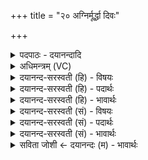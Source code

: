 +++
title = "२० अग्निर्मूर्द्धा दिवः"

+++
<details><summary>पदपाठः - दयानन्दादि</summary>

अ॒ग्निः। मू॒र्द्धा। दि॒वः। क॒कुत्ऽपतिः॑। पृ॒थि॒व्याः। अ॒यम्। अ॒पाम्। रेता॑ꣳसि। जि॒न्व॒ति॒। २०।
</details>

<details><summary>अधिमन्त्रम् (VC)</summary>

- अग्निर्देवता
- परमेष्ठी ऋषिः
- निचृद्गायत्री
- षड्जः
</details>

<details><summary>दयानन्द-सरस्वती (हि) - विषयः</summary>

मनुष्यों को किस प्रकार बल बढ़ाना चाहिये, यह विषय अगले मन्त्र में कहा है ॥
</details>

<details><summary>दयानन्द-सरस्वती (हि) - पदार्थः</summary>

पदार्थान्वयभाषाः -  जैसे हेमन्त ऋतु में (अयम्) यह प्रसिद्ध (अग्निः) अग्नि (दिवः) प्रकाश और (पृथिव्याः) भूमि के बीच (मूर्द्धा) शिर के तुल्य सूर्य्यरूप से वर्त्तमान (ककुत्पतिः) दिशाओं का रक्षक हो के (अपाम्) प्राणों के (रेतांसि) पराक्रमों को (जिन्वति) पूर्णता से तृप्त करता है, वैसे ही मनुष्यों को बलवान् होना चाहिये ॥२० ॥
</details>

<details><summary>दयानन्द-सरस्वती (हि) - भावार्थः</summary>

भावार्थभाषाः -  इस मन्त्र में वाचकलुप्तोपमालङ्कार है। मनुष्यों को चाहिये कि युक्ति से जाठराग्नि को बढ़ा संयम से आहार-विहार करके नित्य बल बढ़ाते रहें ॥२० ॥
</details>

<details><summary>दयानन्द-सरस्वती (सं) - विषयः</summary>

कथं जनैर्बलं वर्धनीयमित्याह ॥
</details>

<details><summary>दयानन्द-सरस्वती (सं) - पदार्थः</summary>

पदार्थान्वयभाषाः -  यथा हेमन्तर्त्तावयमग्निर्दिवः पृथिव्याश्च मध्ये मूर्द्धा ककुत्पतिः सन्नपां रेतांसि जिन्वति, तथैव मनुष्यैर्बलिष्ठैर्भवितव्यम् ॥२० ॥
</details>

<details><summary>दयानन्द-सरस्वती (सं) - भावार्थः</summary>

भावार्थभाषाः -  अत्र वाचकलुप्तोपमालङ्कारः। मनुष्यैर्युक्त्या जाठराग्निं वर्धयित्वा संयमेनाहारविहारौ कृत्वा सदा बलं वर्धनीयम् ॥२० ॥
</details>

<details><summary>सविता जोशी ← दयानन्दः (म) - भावार्थः</summary>

भावार्थभाषाः -  या मंत्रात वाचकलुप्तोपमालंकार आहे. माणसांनी युक्तीने जठराग्री प्रदीप्त करून संयमाने आहार-विहार करावा व सदैव बल वाढवावे.
</details>